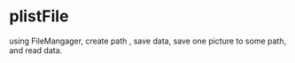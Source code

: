 # plistFile
using FileMangager, create path , save data, save one picture to some path, and read data.
